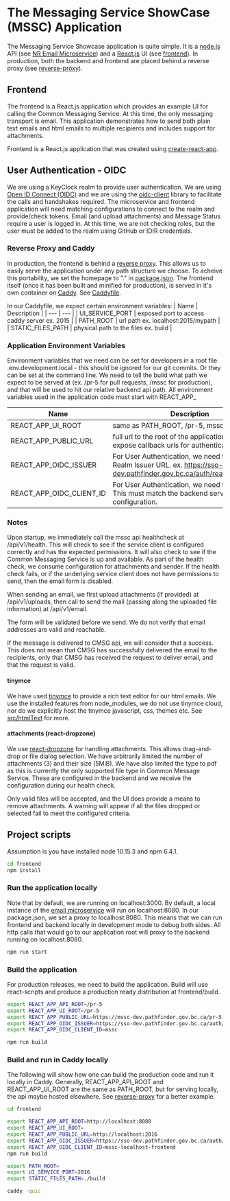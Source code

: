 # The Messaging Service ShowCase (MSSC) Application
The Messaging Service Showcase application is quite simple.  It is a [node.js](https://nodejs.org/) API (see [NR Email Microservice](https://github.com/bcgov/nr-email-microservice)) and a [React.js](https://reactjs.org) UI (see [frontend](./README.md)).  In production, both the backend and frontend are placed behind a reverse proxy (see [reverse-proxy](../reverse-proxy/README.md)).

## Frontend
The frontend is a React.js application which provides an example UI for calling the Common Messaging Service. At this time, the only messaging transport is email.  This application demonstrates how to send both plain text emails and html emails to multiple recipients and includes support for attachments.

Frontend is a React.js application that was created using [create-react-app](https://facebook.github.io/create-react-app/docs/getting-started).

## User Authentication - OIDC
We are using a KeyClock realm to provide user authentication.  We are using [Open ID Connect (OIDC)](https://en.wikipedia.org/wiki/OpenID_Connect) and we are using the [oidc-client](https://github.com/IdentityModel/oidc-client-js) library to facilitate the calls and handshakes required.  The microservice and frontend application will need matching configurations to connect to the realm and provide/check tokens.  Email (and upload attachments) and Message Status require a user is logged in.  At this time, we are not checking roles, but the user must be added to the realm using GitHub or IDIR credentials.


### Reverse Proxy and Caddy
In production, the frontend is behind a [reverse proxy](../reverse-proxy/README.md).  This allows us to easily serve the application under any path structure we choose.  To acheive this portability, we set the homepage to "." in [package.json](package.json).  The frontend itself (once it has been built and minified for production), is served in it's own container on [Caddy](https://caddyserver.com).  See [Caddyfile](Caddyfile).

In our Caddyfile, we expect certain environment variables:
| Name | Description |
| --- | --- |
| UI_SERVICE_PORT | exposed port to access caddy server ex. 2015 |
| PATH_ROOT | url path  ex. localhost:2015/mypath |
| STATIC_FILES_PATH | physical path to the files ex. build |

### Application Environment Variables
Environment variables that we need can be set for developers in a root file .env.development.local - this should be ignored for our git commits.  Or they can be set at the command line.
We need to tell the build what path we expect to be served at (ex. /pr-5 for pull requests, /mssc for production), and that will be used to hit our relative backend api path.  All environment variables used in the application code must start with REACT\_APP\_

| Name | Description |
| --- | --- |
| REACT_APP_UI_ROOT | same as PATH_ROOT, /pr-5, mssc, etc |
| REACT_APP_PUBLIC_URL | full url to the root of the application.  This is to expose callback urls for authentication. |
| REACT_APP_OIDC_ISSUER | For User Authentication, we need the KeyCloak Realm Issuer URL.  ex. https://sso-dev.pathfinder.gov.bc.ca/auth/realms/98r0z7rz |
| REACT_APP_OIDC_CLIENT_ID | For User Authentication, we need the Client ID.  This must match the backend service configuration. |

### Notes
Upon startup, we immediately call the mssc api healthcheck at /api/v1/health.  This will check to see if the service client is configured correctly and has the expected permissions.  It will also check to see if the Common Messaging Service is up and available.  As part of the health check, we consume configuration for attachments and sender.  If the health check fails, or if the underlying service client does not have permissions to send, then the email form is disabled.

When sending an email, we first upload attachments (if provided) at /api/v1/uploads, then call to send the mail (passing along the uploaded file information) at /api/v1/email.

The form will be validated before we send.  We do not verify that email addresses are valid and reachable.

If the message is delivered to CMSG api, we will consider that a success.  This does not mean that CMSG has successfully delivered the email to the recipients, only that CMSG has received the request to deliver email, and that the request is valid.

#### tinymce
We have used [tinymce](https://www.tiny.cloud/features) to provide a rich text editor for our html emails.  We use the installed features from node_modules, we do not use tinymce cloud, nor do we explicitly host the tinymce javascript, css, themes etc.  See [src/htmlText](/src/htmlText) for more.

#### attachments (react-dropzone)
We use [react-dropzone](https://react-dropzone.netlify.com) for handling attachments.  This allows drag-and-drop or file dialog selection.  We have arbitrarily limited the number of attachments (3) and their size (5MiB).  We have also limited the type to pdf as this is currently the only supported file type in Common Message Service.  These are configured in the backend and we receive the configuration during our health check.

Only valid files will be accepted, and the UI does provide a means to remove attachments.  A warning will appear if all the files dropped or selected fail to meet the configured criteria.


## Project scripts

Assumption is you have installed node 10.15.3 and npm 6.4.1.

``` sh
cd frontend
npm install
```

### Run the application locally
Note that by default, we are running on localhost:3000.  By default, a local instance of the [email microservice](https://github.com/bcgov/nr-email-microservice) will run on localhost:8080.  In our package.json, we set a proxy to localhost:8080.  This means that we can run frontend and backend locally in development mode to debug both sides. All http calls that would go to our application root will proxy to the backend running on localhost:8080.

``` sh
npm run start
```

### Build the application
For production releases, we need to build the application.  Build will use react-scripts and produce a production ready distribution at frontend/build.

``` sh
export REACT_APP_API_ROOT=/pr-5
export REACT_APP_UI_ROOT=/pr-5
export REACT_APP_PUBLIC_URL=https://mssc-dev.pathfinder.gov.bc.ca/pr-5
export REACT_APP_OIDC_ISSUER=https://sso-dev.pathfinder.gov.bc.ca/auth/realms/98r0z7rz
export REACT_APP_OIDC_CLIENT_ID=mssc

npm run build
```

### Build and run in Caddy locally
The following will show how one can build the production code and run it locally in Caddy.
Generally, REACT\_APP\_API\_ROOT and REACT\_APP\_UI\_ROOT are the same as PATH\_ROOT, but for serving locally, the api maybe hosted elsewhere.  See [reverse-proxy](../reverse-proxy) for a better example.

``` sh
cd frontend

export REACT_APP_API_ROOT=http://localhost:8080
export REACT_APP_UI_ROOT=
export REACT_APP_PUBLIC_URL=http://localhost:2016
export REACT_APP_OIDC_ISSUER=https://sso-dev.pathfinder.gov.bc.ca/auth/realms/98r0z7rz
export REACT_APP_OIDC_CLIENT_ID=mssc-localhost-frontend
npm run build

export PATH_ROOT=
export UI_SERVICE_PORT=2016
export STATIC_FILES_PATH=./build

caddy -quic
```



